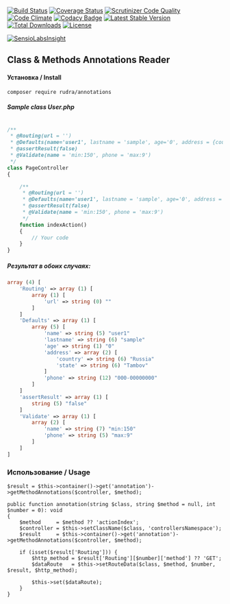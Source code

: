 [![Build Status](https://travis-ci.org/Jagepard/Rudra-Annotations.svg?branch=master)](https://travis-ci.org/Jagepard/Rudra-Annotations)
[![Coverage Status](https://coveralls.io/repos/github/Jagepard/Rudra-Annotations/badge.svg?branch=master)](https://coveralls.io/github/Jagepard/Rudra-Annotations?branch=master)
[![Scrutinizer Code Quality](https://scrutinizer-ci.com/g/Jagepard/Rudra-Annotations/badges/quality-score.png?b=master)](https://scrutinizer-ci.com/g/Jagepard/Rudra-Annotations/?branch=master)
[![Code Climate](https://lima.codeclimate.com/github/Jagepard/Rudra-Annotations/badges/gpa.svg)](https://lima.codeclimate.com/github/Jagepard/Rudra-Annotations)
[![Codacy Badge](https://api.codacy.com/project/badge/Grade/af16eedc760948a8b0458e7cce92aed3)](https://www.codacy.com/app/Jagepard/Rudra-Annotations?utm_source=github.com&amp;utm_medium=referral&amp;utm_content=Jagepard/Rudra-Annotations&amp;utm_campaign=Badge_Grade)
[![Latest Stable Version](https://poser.pugx.org/rudra/validation/v/stable)](https://packagist.org/packages/rudra/annotations)
[![Total Downloads](https://poser.pugx.org/rudra/validation/downloads)](https://packagist.org/packages/rudra/annotations)
[![License](https://poser.pugx.org/rudra/validation/license)](https://packagist.org/packages/rudra/annotations)

[![SensioLabsInsight](https://insight.sensiolabs.com/projects/be433bd5-b18e-40ad-b8cd-73ed3bb73120/big.png)](https://insight.sensiolabs.com/projects/be433bd5-b18e-40ad-b8cd-73ed3bb73120)
## Class & Methods Annotations Reader

#### Установка / Install

```composer require rudra/annotations```

##### Sample class User.php

```php

/**
 * @Routing(url = '')
 * @Defaults(name='user1', lastname = 'sample', age='0', address = {country : 'Russia'| state : 'Tambov'}, phone = '000-00000000')
 * @assertResult(false)
 * @Validate(name = 'min:150', phone = 'max:9')
 */
class PageController
{

    /**
     * @Routing(url = '')
     * @Defaults(name='user1', lastname = 'sample', age='0', address = {country : 'Russia'| state : 'Tambov'}, phone = '000-00000000')
     * @assertResult(false)
     * @Validate(name = 'min:150', phone = 'max:9')
     */
    function indexAction()
    {
        // Your code
    }        
}
```
##### Результат в обоих случаях:

```php
array (4) [
    'Routing' => array (1) [
        array (1) [
            'url' => string (0) ""
        ]
    ]
    'Defaults' => array (1) [
        array (5) [
            'name' => string (5) "user1"
            'lastname' => string (6) "sample"
            'age' => string (1) "0"
            'address' => array (2) [
                'country' => string (6) "Russia"
                'state' => string (6) "Tambov"
            ]
            'phone' => string (12) "000-00000000"
        ]
    ]
    'assertResult' => array (1) [
        string (5) "false"
    ]
    'Validate' => array (1) [
        array (2) [
            'name' => string (7) "min:150"
            'phone' => string (5) "max:9"
        ]
    ]
]
```   

### Использование / Usage

```
$result = $this->container()->get('annotation')->getMethodAnnotations($controller, $method);
        
public function annotation(string $class, string $method = null, int $number = 0): void
{
    $method     = $method ?? 'actionIndex';
    $controller = $this->setClassName($class, 'controllersNamespace');
    $result     = $this->container()->get('annotation')->getMethodAnnotations($controller, $method);

    if (isset($result['Routing'])) {
        $http_method = $result['Routing'][$number]['method'] ?? 'GET';
        $dataRoute   = $this->setRouteData($class, $method, $number, $result, $http_method);

        $this->set($dataRoute);
    }
}
```
